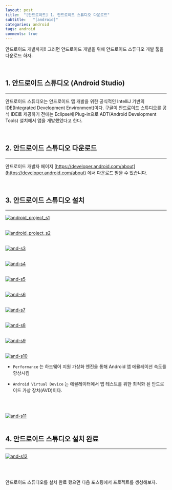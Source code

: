```yaml
---
layout: post
title:  "[안드로이드] 1. 안드로이드 스튜디오 다운로드"
subtitle:   "[android]"
categories: android
tags: android
comments: true
---
```



안드로이드 개발까지!! 그러면 안드로이드 개발을 위해 안드로이드 스튜디오 개발 툴을 다운로드 하자.


<br>

## 1. 안드로이드 스튜디오 (Android Studio)
---

안드로이드 스튜디오는 안드로이드 앱 개발을 위한 공식적인 IntelliJ 기반의 IDE(Integrated Development Environment)이다. 구글이 안드로이드 스튜디오를 공식 IDE로 제공하기 전에는 Eclipse에 Plug-in으로 ADT(Android Development Tools) 설치해서 앱을 개발했었다고 한다.

<br>


## 2. 안드로이드 스튜디오 다운로드
---

안드로이드 개발자 페이지 [https://developer.android.com/about](https://developer.android.com/about) 에서 다운로드 받을 수 있습니다.

<br>


## 3. 안드로이드 스튜디오 설치
---


[![android_project_s1](/assets/img/2020/05/android_project_s1.png)]()  <br><br>

[![android_project_s2](/assets/img/2020/05/android_project_s2.png)]()  <br><br>

[![and-s3](/assets/img/2020/05/and_s3.png)]()  <br><br>

[![and-s4](/assets/img/2020/05/and_s4.png)]()  <br><br>

[![and-s5](/assets/img/2020/05/and_s5.png)]()  <br><br>

[![and-s6](/assets/img/2020/05/and_s6.png)]()  <br><br>

[![and-s7](/assets/img/2020/05/and_s7.png)]()  <br><br>

[![and-s8](/assets/img/2020/05/and_s8.png)]()  <br><br>

[![and-s9](/assets/img/2020/05/and_s9.png)]()  <br><br>

[![and-s10](/assets/img/2020/05/and_s10.png)]()  <br>

- `Performance` 는 하드웨어 지원 가상화 엔진을 통해 Android 앱 에뮬레이션 속도를 향상시킴

- `Android Virtual Device` 는 에뮬레이터에서 앱 테스트를 위한 최적화 된 안드로이드 가상 장치(AVD)이다.

<br><br>

[![and-s11](/assets/img/2020/05/and_s11.png)]()  <br><br>


## 4. 안드로이드 스튜디오 설치 완료
---

[![and-s12](/assets/img/2020/05/and_s12.png)]()  <br><br>

<br>

안드로이드 스튜디오를 설치 완료 했으면 다음 포스팅에서 프로젝트를 생성해보자.